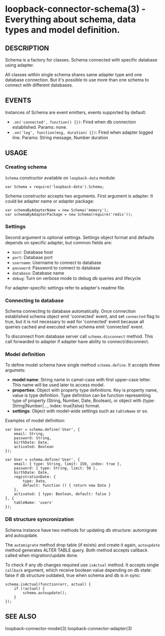 loopback-connector-schema(3) - Everything about schema, data types and model definition.
====================

## DESCRIPTION

Schema is a factory for classes. Schema connected with specific database using
adapter. 

All classes within single schema shares same adapter type and one database
connection. But it's possible to use more than one schema to connect with
different databases.

## EVENTS

Instances of Schema are event emitters, events supported by default:

* `.on('connected', function() {})`:
  Fired when db connection established. Params: none.
* `.on('log', function(msg, duration) {})`:
  Fired when adapter logged line. Params: String message, Number duration

## USAGE

### Creating schema

`Schema` constructor available on `loopback-data` module:

    var Schema = require('loopback-data').Schema;

Schema constructor accepts two arguments. First argument is adapter. It could be
adapter name or adapter package:

    var schemaByAdapterName = new Schema('memory');
    var schemaByAdapterPackage = new Schema(require('redis'));

### Settings

Second argument is optional settings. Settings object format and defaults
depends on specific adapter, but common fields are:

* `host`:
Database host
* `port`:
Database port
* `username`:
Username to connect to database
* `password`:
Password to connect to database
* `database`:
Database name
* `debug`:
Turn on verbose mode to debug db queries and lifecycle

For adapter-specific settings refer to adapter's readme file.

### Connecting to database

Schema connecting to database automatically. Once connection established schema
object emit 'connected' event, and set `connected` flag to true, but it is not
necessary to wait for 'connected' event because all queries cached and executed
when schema emit 'connected' event.

To disconnect from database server call `schema.disconnect` method. This call
forwarded to adapter if adapter have ability to connect/disconnect.

### Model definition

To define model schema have single method `schema.define`. It accepts three
argumets:

* **model name**:
  String name in camel-case with first upper-case letter. This name will be used
  later to access model.
* **properties**:
  Object with property type definitions. Key is property name, value is type
  definition. Type definition can be function representing type of property
  (String, Number, Date, Boolean), or object with {type: String|Number|...,
  index: true|false} format.
* **settings**:
  Object with model-wide settings such as `tableName` or so.

Examples of model definition:

    var User = schema.define('User', {
        email: String,
        password: String,
        birthDate: Date,
        activated: Boolean
    });

    var User = schema.define('User', {
        email: { type: String, limit: 150, index: true },
        password: { type: String, limit: 50 },
        birthDate: Date,
        registrationDate: {
            type: Date,
            default: function () { return new Date }
        },
        activated: { type: Boolean, default: false }
    }, {
        tableName: 'users'
    });

### DB structure syncronization

Schema instance have two methods for updating db structure: automigrate and
autoupdate.

The `automigrate` method drop table (if exists) and create it again,
`autoupdate` method generates ALTER TABLE query. Both method accepts callback
called when migration/update done.

To check if any db changes required use `isActual` method. It accepts single
`callback` argument, which receive boolean value depending on db state: false if
db structure outdated, true when schema and db is in sync:

    schema.isActual(function(err, actual) {
        if (!actual) {
            schema.autoupdate();
        }
    });

## SEE ALSO

loopback-connector-model(3)
loopback-connector-adapter(3)
